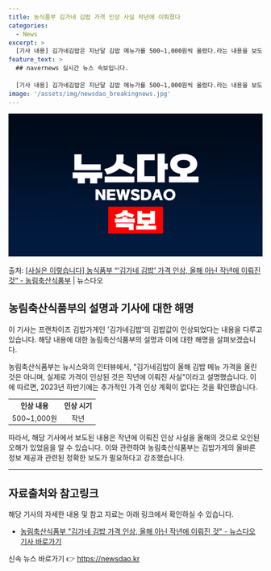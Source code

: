 ```yaml
---
title: 농식품부 김가네 김밥 가격 인상 사실 작년에 이뤄졌다
categories:
  - News
excerpt: >
  [기사 내용] 김가네김밥은 지난달 김밥 메뉴가를 500~1,000원씩 올렸다.라는 내용을 보도하였습니다. […
feature_text: >
  ## navernews 실시간 뉴스 속보입니다.

  [기사 내용] 김가네김밥은 지난달 김밥 메뉴가를 500~1,000원씩 올렸다.라는 내용을 보도하였습니다. […
image: '/assets/img/newsdao_breakingnews.jpg'
---
```


![뉴스다오 속보](/assets/img/newsdao_breakingnews.jpg)

<p>출처: <a href="https://newsdao.kr/3701" rel="dofollow">[사실은 이렇습니다] 농식품부 “‘김가네 김밥’ 가격 인상, 올해 아닌 작년에 이뤄진 것” - 농림축산식품부</a> | 뉴스다오</p>

<h2 data-ke-size="size26">농림축산식품부의 설명과 기사에 대한 해명</h2>
이 기사는 프랜차이즈 김밥가게인 '김가네김밥'의 김밥값이 인상되었다는 내용을 다루고 있습니다. 해당 내용에 대한 농림축산식품부의 설명과 이에 대한 해명을 살펴보겠습니다.

<p data-ke-size="size16">농림축산식품부는 뉴시스와의 인터뷰에서, "김가네김밥이 올해 김밥 메뉴 가격을 올린 것은 아니며, 실제로 가격이 인상된 것은 작년에 이뤄진 사실"이라고 설명했습니다. 이에 따르면, 2023년 하반기에는 추가적인 가격 인상 계획이 없다는 것을 확인했습니다.</p>

<table>
  <tr>
    <td style="text-align: center; height: 17px;"><b>인상 내용</b></td>
    <td style="text-align: center; height: 17px;"><b>인상 시기</b></td>
  </tr>
  <tr>
    <td style="text-align: center; height: 17px;">500~1,000원</td>
    <td style="text-align: center; height: 17px;">작년</td>
  </tr>
</table>

<p data-ke-size="size16">따라서, 해당 기사에서 보도된 내용은 작년에 이뤄진 인상 사실을 올해의 것으로 오인된 오해가 있었음을 알 수 있습니다. 이와 관련하여 농림축산식품부는 김밥가게의 올바른 정보 제공과 관련된 정확한 보도가 필요하다고 강조했습니다.</p>

<hr>

<h2 data-ke-size="size26">자료출처와 참고링크</h2>
<p data-ke-size="size16">해당 기사의 자세한 내용 및 참고 자료는 아래 링크에서 확인하실 수 있습니다.</p>
<ul>
  <li><a href="https://newsdao.kr/3701">농림축산식품부 "김가네 김밥 가격 인상, 올해 아닌 작년에 이뤄진 것" - 뉴스다오 기사 바로가기</a></li>
</ul> 

신속 뉴스 바로가기 👉 <a href="https://newsdao.kr" rel="dofollow">https://newsdao.kr</a>



